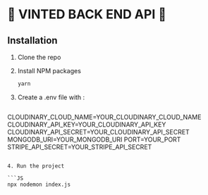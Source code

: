 # 👗 VINTED BACK END API 👗

## Installation

1. Clone the repo

2. Install NPM packages

   ```sh
   yarn
   ```

3. Create a .env file with :

   ```JS
CLOUDINARY_CLOUD_NAME=YOUR_CLOUDINARY_CLOUD_NAME
CLOUDINARY_API_KEY=YOUR_CLOUDINARY_API_KEY
CLOUDINARY_API_SECRET=YOUR_CLOUDINARY_API_SECRET
MONGODB_URI=YOUR_MONGODB_URI
PORT=YOUR_PORT
STRIPE_API_SECRET=YOUR_STRIPE_API_SECRET
   ```

4. Run the project

   ```JS
   npx nodemon index.js
   ```

